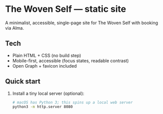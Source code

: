 # The Woven Self — static site

A minimalist, accessible, single-page site for The Woven Self with booking via Alma.

## Tech
- Plain HTML + CSS (no build step)
- Mobile-first, accessible (focus states, readable contrast)
- Open Graph + favicon included

## Quick start
1) Install a tiny local server (optional):
   ```bash
   # macOS has Python 3; this spins up a local web server
   python3 -m http.server 8080